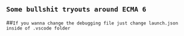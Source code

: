 ## `Some bullshit tryouts around ECMA 6`

##`If you wanna change the debugging file just change launch.json inside of .vscode folder`
